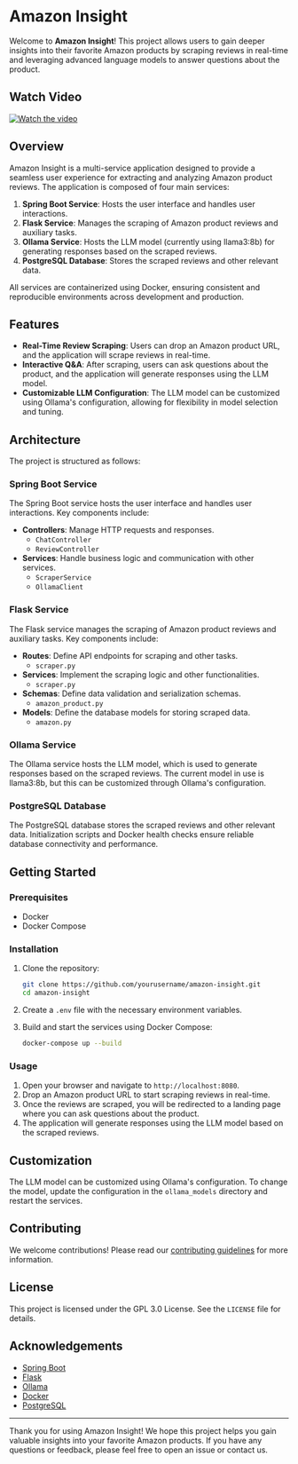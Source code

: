 # Amazon Insight

Welcome to **Amazon Insight**! This project allows users to gain deeper insights into their favorite Amazon products by scraping reviews in real-time and leveraging advanced language models to answer questions about the product.

## Watch Video

[![Watch the video](https://i.postimg.cc/Bn1rcbxM/Screenshot-2024-09-05-214015.png)](https://www.loom.com/share/7acc817ad20f49b6bdb7fd788c76a648?sid=7ace57d1-9699-44ab-a0e4-ce41959a387a)
## Overview

Amazon Insight is a multi-service application designed to provide a seamless user experience for extracting and analyzing Amazon product reviews. The application is composed of four main services:

1. **Spring Boot Service**: Hosts the user interface and handles user interactions.
2. **Flask Service**: Manages the scraping of Amazon product reviews and auxiliary tasks.
3. **Ollama Service**: Hosts the LLM model (currently using llama3:8b) for generating responses based on the scraped reviews.
4. **PostgreSQL Database**: Stores the scraped reviews and other relevant data.

All services are containerized using Docker, ensuring consistent and reproducible environments across development and production.

## Features

- **Real-Time Review Scraping**: Users can drop an Amazon product URL, and the application will scrape reviews in real-time.
- **Interactive Q&A**: After scraping, users can ask questions about the product, and the application will generate responses using the LLM model.
- **Customizable LLM Configuration**: The LLM model can be customized using Ollama's configuration, allowing for flexibility in model selection and tuning.

## Architecture

The project is structured as follows:

### Spring Boot Service

The Spring Boot service hosts the user interface and handles user interactions. Key components include:

- **Controllers**: Manage HTTP requests and responses.
  - `ChatController`
  - `ReviewController`
- **Services**: Handle business logic and communication with other services.
  - `ScraperService`
  - `OllamaClient`

### Flask Service

The Flask service manages the scraping of Amazon product reviews and auxiliary tasks. Key components include:

- **Routes**: Define API endpoints for scraping and other tasks.
  - `scraper.py`
- **Services**: Implement the scraping logic and other functionalities.
  - `scraper.py`
- **Schemas**: Define data validation and serialization schemas.
  - `amazon_product.py`
- **Models**: Define the database models for storing scraped data.
  - `amazon.py`

### Ollama Service

The Ollama service hosts the LLM model, which is used to generate responses based on the scraped reviews. The current model in use is llama3:8b, but this can be customized through Ollama's configuration.

### PostgreSQL Database

The PostgreSQL database stores the scraped reviews and other relevant data. Initialization scripts and Docker health checks ensure reliable database connectivity and performance.

## Getting Started

### Prerequisites

- Docker
- Docker Compose

### Installation

1. Clone the repository:
    ```sh
    git clone https://github.com/yourusername/amazon-insight.git
    cd amazon-insight
    ```

2. Create a `.env` file with the necessary environment variables.

3. Build and start the services using Docker Compose:
    ```sh
    docker-compose up --build
    ```
### Usage

1. Open your browser and navigate to `http://localhost:8080`.
2. Drop an Amazon product URL to start scraping reviews in real-time.
3. Once the reviews are scraped, you will be redirected to a landing page where you can ask questions about the product.
4. The application will generate responses using the LLM model based on the scraped reviews.

## Customization

The LLM model can be customized using Ollama's configuration. To change the model, update the configuration in the `ollama_models` directory and restart the services.

## Contributing

We welcome contributions! Please read our [contributing guidelines](CONTRIBUTING.md) for more information.

## License

This project is licensed under the GPL 3.0 License. See the `LICENSE` file for details.

## Acknowledgements

- [Spring Boot](https://spring.io/projects/spring-boot)
- [Flask](https://flask.palletsprojects.com/)
- [Ollama](https://ollama.com/)
- [Docker](https://www.docker.com/)
- [PostgreSQL](https://www.postgresql.org/)

---

Thank you for using Amazon Insight! We hope this project helps you gain valuable insights into your favorite Amazon products. If you have any questions or feedback, please feel free to open an issue or contact us.